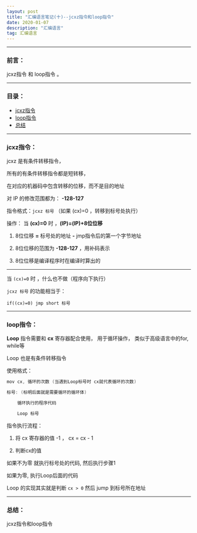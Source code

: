 ```yaml
---
layout: post
title: "汇编语言笔记(十)--jcxz指令和loop指令"
date: 2020-01-07
description: "汇编语言"
tag: 汇编语言
---
```

---

### 前言：

jcxz指令 和 loop指令 。

---


### 目录：

* <a href="#a" target="_self">jcxz指令</a>
* <a href="#b" target="_self">loop指令</a>
* <a href="#zg" target="_self">总结</a>

-------


### <span id = "a">jcxz指令：</span>

jcxz 是有条件转移指令，<br>

所有的有条件转移指令都是短转移，<br>

在对应的机器码中包含转移的位移，而不是目的地址  <br>

对 IP 的修改范围都为： **-128-127** <br>

指令格式：`jcxz 标号`  （如果 (cx)=0 ，转移到标号处执行） <br>

操作： 当 **(cx)=0** 时 ，**(IP)=(IP)+8位位移** <br>

1. 8位位移 **=** 标号处的地址 **-** jmp指令后的第一个字节地址

2. 8位位移的范围为 **-128-127** ，用补码表示

3. 8位位移是编译程序时在编译时算出的

-----


当 `(cx)=0` 时 ，什么也不做（程序向下执行）<br>

`jcxz 标号` 的功能相当于： <br>

`if((cx)=0) jmp short 标号` 

-----


### <span id = "b">loop指令：</span>


**Loop** 指令需要和 **cx** 寄存器配合使用， 用于循环操作， 类似于高级语言中的for, while等<br>

Loop 也是有条件转移指令 <br>

使用格式： <br>

```c
mov cx, 循环的次数 (当遇到Loop标号时 cx就代表循环的次数)

标号: (标明后面就是需要循环的循环体)

    循环执行的程序代码

    Loop 标号
```

指令执行流程： <br>

1. 将 cx 寄存器的值 -1 ， cx = cx - 1

2. 判断cx的值  <br>

如果不为零 就执行标号处的代码, 然后执行步骤1 <br>

如果为零, 执行Loop后面的代码 <br>

Loop 的实现其实就是判断 `cx > 0` 然后 jump 到标号所在地址 <br>

-----


### <span id = "zg">总结：</span>

jcxz指令和loop指令 <br>